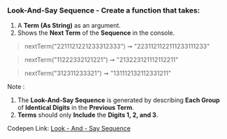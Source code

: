 ### Look-And-Say Sequence - Create a function that takes: 

1. A **Term (As String)** as an argument. 
1. Shows the **Next Term** of the **Sequence** in the console.

> nextTerm("2211121221233312333") ➞ "2231121122111233111233" 

> nextTerm("11222332121221") ➞ "213223121112112211"

> nextTerm("312311233321") ➞ "131112132112331211"

Note :
1. The **Look-And-Say Sequence** is generated by describing **Each Group** of **Identical Digits** in the **Previous Term**.
1. **Terms** should only **Include** the **Digits 1, 2, and 3**.

Codepen Link: [Look - And - Say Sequence](https://codepen.io/naveencoder/pen/ExaNovJ)